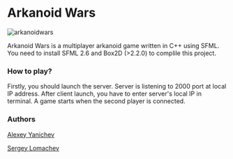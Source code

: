 # Arkanoid Wars

![arkanoidwars](https://raw.githubusercontent.com/Silvman/arkanoid_wars/master/logo.jpg "Logo Arcanoid Wars")

Arkanoid Wars is a multiplayer arkanoid game written in C++ using SFML. You need to install SFML 2.6 and Box2D (>2.2.0) to complile this project.

### How to play?

Firstly, you should launch the server. Server is listening to 2000 port at local IP address. After client launch, you have to enter server's local IP in terminal. A game starts when the second player is connected.


### Authors

[Alexey Yanichev](https://github.com/alexeylive/)

[Sergey Lomachev](https://github.com/Silvman/)
